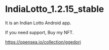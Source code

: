 # IndiaLotto_1.2.15_stable
It is an Indian Lotto Android app.


If you need support,
Buy my NFT.

https://opensea.io/collection/ggedori
